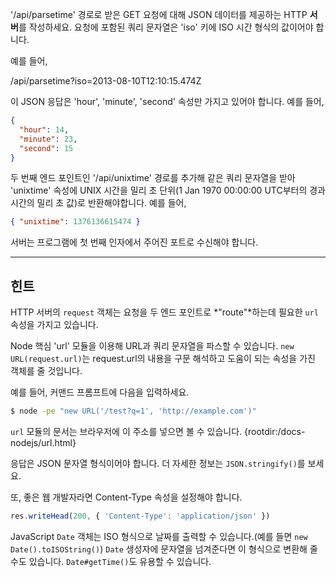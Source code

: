 '/api/parsetime' 경로로 받은 GET 요청에 대해 JSON 데이터를 제공하는 HTTP **서버**를 작성하세요. 요청에 포함된 쿼리 문자열은 'iso' 키에 ISO 시간 형식의 값이어야 합니다.

예를 들어,

  /api/parsetime?iso=2013-08-10T12:10:15.474Z

이 JSON 응답은 'hour', 'minute', 'second' 속성만 가지고 있어야 합니다. 예를 들어,

```json
{
  "hour": 14,
  "minute": 23,
  "second": 15
}
```

두 번째 엔드 포인트인 '/api/unixtime' 경로를 추가해 같은 쿼리 문자열을 받아 'unixtime' 속성에 UNIX 시간을 밀리 초 단위(1 Jan 1970 00:00:00 UTC부터의 경과 시간의 밀리 초 값)로 반환해야합니다. 예를 들어,

```json
{ "unixtime": 1376136615474 }
```

서버는 프로그램에 첫 번째 인자에서 주어진 포트로 수신해야 합니다.

----------------------------------------------------------------------
## 힌트

HTTP 서버의 `request` 객체는 요청을 두 엔드 포인트로 *"route"*하는데 필요한 `url` 속성을 가지고 있습니다.

Node 핵심 'url' 모듈을 이용해 URL과 쿼리 문자열을 파스할 수 있습니다. `new URL(request.url)`는 request.url의 내용을 구문 해석하고 도움이 되는 속성을 가진 객체를 줄 것입니다.

예를 들어, 커맨드 프롬프트에 다음을 입력하세요.

```sh
$ node -pe "new URL('/test?q=1', 'http://example.com')"
```

`url` 모듈의 문서는 브라우저에 이 주소를 넣으면 볼 수 있습니다.
  {rootdir:/docs-nodejs/url.html}

응답은 JSON 문자열 형식이어야 합니다. 더 자세한 정보는 `JSON.stringify()`를 보세요.

또, 좋은 웹 개발자라면 Content-Type 속성을 설정해야 합니다.

```js
res.writeHead(200, { 'Content-Type': 'application/json' })
```

JavaScript `Date` 객체는 ISO 형식으로 날짜를 출력할 수 있습니다.(예를 들면 `new Date().toISOString()`) `Date` 생성자에 문자열을 넘겨준다면 이 형식으로 변환해 줄 수도 있습니다. `Date#getTime()`도 유용할 수 있습니다.
